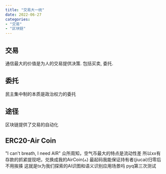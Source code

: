```yaml
---
title: "交易大一统"
date: 2022-06-27
categories: 
- "交易"
- "区块链"
---
```


## 交易
通信最大的价值是为人的交易提供决策. 包括买卖, 委托.

## 委托
民主集中制的本质是政治权力的委托

## 途径
区块链提供了交易的自动化

## ERC20-Air Coin
"I can't breath, I need AIR"
众所周知，空气币最大的特点是流动性差
所以xx有存款的抓紧提现吧，兑换成我的AirCoin(⟑)
最起码我能保证持有者(jiucai)归零后不用挨揍
这就是tx为我们探索的AI识图和语义识别应用场景吗
pyq第三次测试
